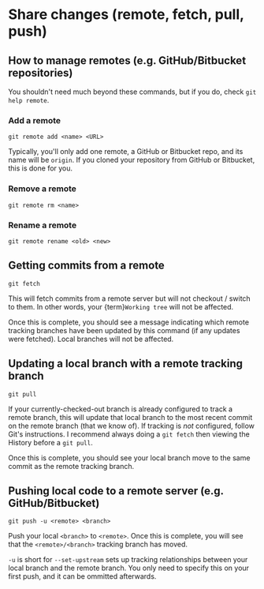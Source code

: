 # Share changes (remote, fetch, pull, push)

## How to manage remotes (e.g. GitHub/Bitbucket repositories)

You shouldn't need much beyond these commands, but if you do, check `git help remote`.


### Add a remote

```
git remote add <name> <URL>
```

Typically, you'll only add one remote, a GitHub or Bitbucket repo, and its name will be
`origin`. If you cloned your repository from GitHub or Bitbucket, this is done for you.


### Remove a remote

```
git remote rm <name>
```


### Rename a remote

```
git remote rename <old> <new>
```


## Getting commits from a remote

```
git fetch
```

This will fetch commits from a remote server but will not checkout / switch to them. In
other words, your {term}`Working tree` will not be affected.

Once this is complete, you should see a message indicating which remote tracking
branches have been updated by this command (if any updates were fetched). Local branches
will not be affected.


## Updating a local branch with a remote tracking branch

```
git pull
```

If your currently-checked-out branch is already configured to track a remote branch,
this will update that local branch to the most recent commit on the remote branch (that
we know of). If tracking is _not_ configured, follow Git's instructions. I recommend
always doing a `git fetch` then viewing the History before a `git pull`.

Once this is complete, you should see your local branch move to the same commit as the
remote tracking branch.


## Pushing local code to a remote server (e.g. GitHub/Bitbucket)

```
git push -u <remote> <branch>
```

Push your local `<branch>` to `<remote>`. Once this is complete, you will see that the
`<remote>/<branch>` tracking branch has moved.

`-u` is short for `--set-upstream` sets up tracking relationships between your local
branch and the remote branch. You only need to specify this on your first push, and it
can be ommitted afterwards.

